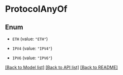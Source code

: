 # ProtocolAnyOf

## Enum


* `ETH` (value: `"ETH"`)

* `IPV4` (value: `"IPV4"`)

* `IPV6` (value: `"IPV6"`)


[[Back to Model list]](../README.md#documentation-for-models) [[Back to API list]](../README.md#documentation-for-api-endpoints) [[Back to README]](../README.md)


